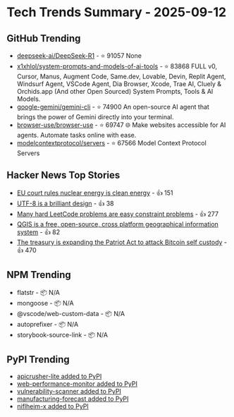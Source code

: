 # Tech Trends Summary - 2025-09-12

## GitHub Trending
- [deepseek-ai/DeepSeek-R1](https://github.com/deepseek-ai/DeepSeek-R1) - ⭐ 91057
  None
- [x1xhlol/system-prompts-and-models-of-ai-tools](https://github.com/x1xhlol/system-prompts-and-models-of-ai-tools) - ⭐ 83868
  FULL v0, Cursor, Manus, Augment Code, Same.dev, Lovable, Devin, Replit Agent, Windsurf Agent, VSCode Agent, Dia Browser, Xcode, Trae AI, Cluely & Orchids.app (And other Open Sourced) System Prompts, Tools & AI Models.
- [google-gemini/gemini-cli](https://github.com/google-gemini/gemini-cli) - ⭐ 74900
  An open-source AI agent that brings the power of Gemini directly into your terminal.
- [browser-use/browser-use](https://github.com/browser-use/browser-use) - ⭐ 69747
  🌐 Make websites accessible for AI agents. Automate tasks online with ease.
- [modelcontextprotocol/servers](https://github.com/modelcontextprotocol/servers) - ⭐ 67566
  Model Context Protocol Servers

## Hacker News Top Stories
- [EU court rules nuclear energy is clean energy](https://www.weplanet.org/post/eu-court-rules-nuclear-energy-is-clean-energy) - 👍 151
- [UTF-8 is a brilliant design](https://iamvishnu.com/posts/utf8-is-brilliant-design) - 👍 38
- [Many hard LeetCode problems are easy constraint problems](https://buttondown.com/hillelwayne/archive/many-hard-leetcode-problems-are-easy-constraint/) - 👍 277
- [QGIS is a free, open-source, cross platform geographical information system](https://github.com/qgis/QGIS) - 👍 82
- [The treasury is expanding the Patriot Act to attack Bitcoin self custody](https://www.tftc.io/treasury-iexpanding-patriot-act/) - 👍 470

## NPM Trending
- flatstr - 📦 N/A
- mongoose - 📦 N/A
- @vscode/web-custom-data - 📦 N/A
- autoprefixer - 📦 N/A
- storybook-source-link - 📦 N/A

## PyPI Trending
- [apicrusher-lite added to PyPI](https://pypi.org/project/apicrusher-lite/)
- [web-performance-monitor added to PyPI](https://pypi.org/project/web-performance-monitor/)
- [vulnerability-scanner added to PyPI](https://pypi.org/project/vulnerability-scanner/)
- [manufacturing-forecast added to PyPI](https://pypi.org/project/manufacturing-forecast/)
- [niflheim-x added to PyPI](https://pypi.org/project/niflheim-x/)
